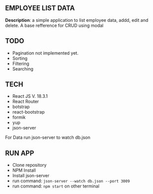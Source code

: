 ## EMPLOYEE LIST DATA

**Description**: a simple application to list employee data, addd, edit and delete. A base refference for CRUD using modal

## TODO

- Pagination not implemented yet.
- Sorting
- Filtering
- Searching

## TECH

- React JS V. 18.3.1
- React Router
- botstrap
- react-bootstrap
- formik
- yup
- json-server

For Data run json-server to watch db.json

## RUN APP

- Clone repository
- NPM Install
- Install json-server
- run command: `json-server --watch db.json --port 3009`
- run command: `npm start` on other terminal
